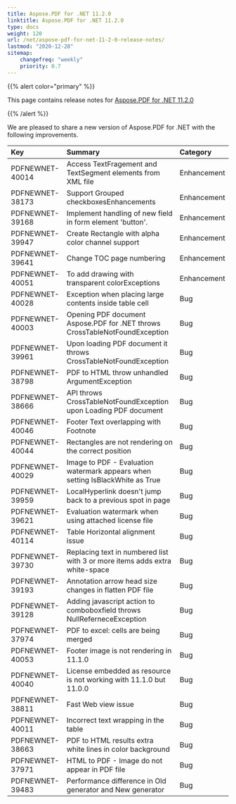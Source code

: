 ```yaml
---
title: Aspose.PDF for .NET 11.2.0
linktitle: Aspose.PDF for .NET 11.2.0
type: docs
weight: 120
url: /net/aspose-pdf-for-net-11-2-0-release-notes/
lastmod: "2020-12-28"
sitemap:
    changefreq: "weekly"
    priority: 0.7
---
```


{{% alert color="primary" %}}

This page contains release notes for [Aspose.PDF for .NET 11.2.0](http://www.aspose.com/downloads/pdf/net/new-releases/aspose.pdf-for-.net-11.2.0/)

{{% /alert %}}

We are pleased to share a new version of Aspose.PDF for .NET with the following improvements.

|**Key**|**Summary**|**Category**|
| :- | :- | :- |
|PDFNEWNET-40014 |Access TextFragement and TextSegment elements from XML file|Enhancement|
|PDFNEWNET-38173 |Support Grouped checkboxesEnhancements|Enhancement|
|PDFNEWNET-39168 |Implement handling of new field in form element 'button'.|Enhancement|
|PDFNEWNET-39947 |Create Rectangle with alpha color channel support|Enhancement|
|PDFNEWNET-39641 |Change TOC page numbering|Enhancement|
|PDFNEWNET-40051 |To add drawing with transparent colorExceptions|Enhancement|
|PDFNEWNET-40028 |Exception when placing large contents inside table cell|Bug|
|PDFNEWNET-40003 |Opening PDF document Aspose.PDF for .NET throws CrossTableNotFoundException|Bug|
|PDFNEWNET-39961 |Upon loading PDF document it throws CrossTableNotFoundException|Bug|
|PDFNEWNET-38798 |PDF to HTML throw unhandled ArgumentException|Bug|
|PDFNEWNET-38666 |API throws CrossTableNotFoundException upon Loading PDF document|Bug|
|PDFNEWNET-40046 |Footer Text overlapping with Footnote|Bug|
|PDFNEWNET-40044 |Rectangles are not rendering on the correct position|Bug|
|PDFNEWNET-40029 |Image to PDF - Evaluation watermark appears when setting IsBlackWhite as True|Bug|
|PDFNEWNET-39959 |LocalHyperlink doesn't jump back to a previous spot in page|Bug|
|PDFNEWNET-39621 |Evaluation watermark when using attached license file|Bug|
|PDFNEWNET-40114 |Table Horizontal alignment issue|Bug|
|PDFNEWNET-39730 |Replacing text in numbered list with 3 or more items adds extra white-space|Bug|
|PDFNEWNET-39193 |Annotation arrow head size changes in flatten PDF file|Bug|
|PDFNEWNET-39128 |Adding javascript action to comboboxfield throws NullReferneceException|Bug|
|PDFNEWNET-37974 |PDF to excel: cells are being merged|Bug|
|PDFNEWNET-40053 |Footer image is not rendering in 11.1.0|Bug|
|PDFNEWNET-40040 |License embedded as resource is not working with 11.1.0 but 11.0.0|Bug|
|PDFNEWNET-38811 |Fast Web view issue|Bug|
|PDFNEWNET-40011 |Incorrect text wrapping in the table|Bug|
|PDFNEWNET-38663 |PDF to HTML results extra white lines in color background|Bug|
|PDFNEWNET-37971 |HTML to PDF - Image do not appear in PDF file|Bug|
|PDFNEWNET-39483 |Performance difference in Old generator and New generator|Bug|

